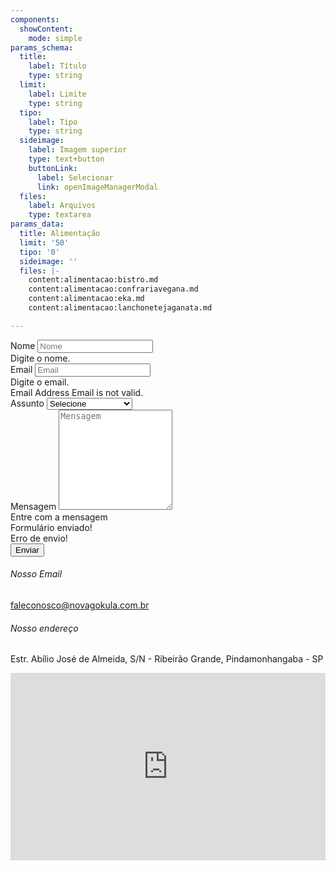 ```yaml
---
components:
  showContent:
    mode: simple
params_schema:
  title:
    label: Título
    type: string
  limit:
    label: Limite
    type: string
  tipo:
    label: Tipo
    type: string
  sideimage:
    label: Imagem superior
    type: text+button
    buttonLink:
      label: Selecionar
      link: openImageManagerModal
  files:
    label: Arquivos
    type: textarea
params_data:
  title: Alimentação
  limit: '50'
  tipo: '0'
  sideimage: ''
  files: |-
    content:alimentacao:bistro.md
    content:alimentacao:confrariavegana.md
    content:alimentacao:eka.md
    content:alimentacao:lanchonetejaganata.md

---
```


<div>
    <section>
        <div class="container">
            <div class="row">
                <div class="col-lg-6 col-12">
                    <div class="container">
                        <form id="contactForm">
                            <div class="mb-3">
                                <label class="form-label" for="name">Nome</label>
                                <input class="form-control" id="name" type="text" placeholder="Nome" data-sb-validations="required" />
                                <div class="invalid-feedback" data-sb-feedback="name:required">Digite o nome.</div>
                            </div>
                            <div class="mb-3">
                                <label class="form-label" for="emailAddress">Email</label>
                                <input class="form-control" id="emailAddress" type="email" placeholder="Email" data-sb-validations="required, email" />
                                <div class="invalid-feedback" data-sb-feedback="emailAddress:required">Digite o email.</div>
                                <div class="invalid-feedback" data-sb-feedback="emailAddress:email">Email Address Email is not valid.</div>
                            </div>
                            <div class="mb-3">
                                <label class="form-label" for="emailAddress">Assunto</label>
                                <select class="form-control" name="ops" id="ops">
                                    <option value="">Selecione</option>
                                    <option value="Visitacao">Visitação dia</option>
                                    <option value="Hospedagem">Hospedagem</option>
                                    <option value="Filosofia">Filosofia</option>
                                    <option value="Grupo de yoga">Grupo de yoga</option>
                                    <option value="Agência de turismo">Agência de turismo</option>
                                    <option value="Foto e filmagem">Foto e filmagem</option>
                                    <option value="doacao">Doações</option>
                                </select>
                            </div>
                            <div class="mb-3">
                                <label class="form-label" for="message">Mensagem</label>
                                <textarea class="form-control" id="message" type="text" placeholder="Mensagem" style="height: 10rem;" data-sb-validations="required"></textarea>
                                <div class="invalid-feedback" data-sb-feedback="message:required">Entre com a mensagem</div>
                            </div>
                            <div class="d-none" id="submitSuccessMessage">
                                <div class="text-center mb-3">Formulário enviado!</div>
                            </div>
                            <div class="d-none" id="submitErrorMessage">
                                <div class="text-center text-danger mb-3">Erro de envio!</div>
                            </div>
                            <div class="d-grid">
                                <button class="btn btn-primary btn-lg" type="submit">Enviar</button>
                            </div>
                    </form>
                </div>
            </div>
            <div class="col-lg-6 col-12 mt-2 ms-auto">
                <div class="row mb-3">
                    <div class="col-12 _border-end contact-info">
                        <h6 class="mb-3">Nosso Email</h6>
                        <a href="mailto:faleconosco@novagokula.com.br" class="custom-link">
                            faleconosco@novagokula.com.br
                            <!-- <i class="bi-arrow-right ms-2"></i> -->
                        </a>
                    </div>
                </div>
                <div class="row">   
                    <div class="col-12 _border-top _border-end  contact-info">
                        <h6 class="mb-3">Nosso endereço</h6>
                        <p class="text-muted">Estr. Abílio José de Almeida, S/N - Ribeirão Grande, Pindamonhangaba - SP</p>
                        <iframe src="https://www.google.com/maps/embed?pb=!1m14!1m8!1m3!1d10386.513998052435!2d-45.46882941330622!3d-22.769403826861133!3m2!1i1024!2i768!4f13.1!3m3!1m2!1s0x94cc8d6e7ee46f0f%3A0xa542f3b15b5b24e8!2sFazenda%20Nova%20Gokula!5e0!3m2!1spt-BR!2sbr!4v1699897715342!5m2!1spt-BR!2sbr" width="100%" height="300" style="border:0;" allowfullscreen="" loading="lazy" referrerpolicy="no-referrer-when-downgrade"></iframe>
                    </div>
                </div>
            </div>
        </div>
    </section>
</div>